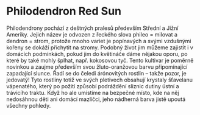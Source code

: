 # Philodendron Red Sun
Philodendrony pochází z deštných pralesů především Střední a Jižní Ameriky. Jejich název je odvozen z řeckého slova phileo = milovat a dendron = strom, protože mnoho variet je popínavých a svými vzdušnými kořeny se dokáží přichytit na stromy. Podobný život jim můžeme zajistit i v domácích podmínkách, pokud jim do květináče dáme nějakou oporu, po které by také mohly šplhat, např. kokosovou tyč.
Tento kultivar je poměrně novinkou a zaujme především svou žluto-oranžovou barvu připomínající zapadající slunce.
Řadí se do čeledi árónovitých rostlin – takže pozor, je jedovatý! Tyto rostliny totiž ve svých pletivech obsahují krystaly šťavelanu vápenatého, který po požití způsobí podráždění sliznic dutiny ústní a trávicího traktu. Když ho ale umístíme na bezpečné místo, kde na něj nedosáhnou děti ani domácí mazlíčci, jeho nádherná barva jistě upoutá všechny pohledy.
